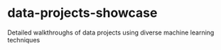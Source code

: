 # data-projects-showcase
Detailed walkthroughs of data projects using diverse machine learning techniques
